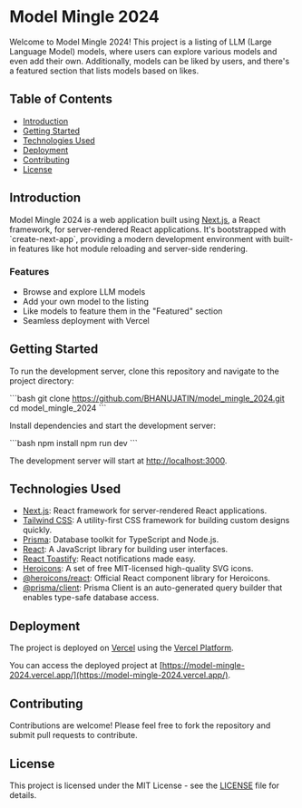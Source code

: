 
# Model Mingle 2024

Welcome to Model Mingle 2024! This project is a listing of LLM (Large Language Model) models, where users can explore various models and even add their own. Additionally, models can be liked by users, and there's a featured section that lists models based on likes.

## Table of Contents
- [Introduction](#introduction)
- [Getting Started](#getting-started)
- [Technologies Used](#technologies-used)
- [Deployment](#deployment)
- [Contributing](#contributing)
- [License](#license)

## Introduction

Model Mingle 2024 is a web application built using [Next.js](https://nextjs.org/), a React framework, for server-rendered React applications. It's bootstrapped with \`create-next-app\`, providing a modern development environment with built-in features like hot module reloading and server-side rendering.

### Features
- Browse and explore LLM models
- Add your own model to the listing
- Like models to feature them in the "Featured" section
- Seamless deployment with Vercel

## Getting Started

To run the development server, clone this repository and navigate to the project directory:

\`\`\`bash
git clone https://github.com/BHANUJATIN/model_mingle_2024.git
cd model_mingle_2024
\`\`\`

Install dependencies and start the development server:

\`\`\`bash
npm install
npm run dev
\`\`\`

The development server will start at [http://localhost:3000](http://localhost:3000).

## Technologies Used

- [Next.js](https://nextjs.org/): React framework for server-rendered React applications.
- [Tailwind CSS](https://tailwindcss.com/): A utility-first CSS framework for building custom designs quickly.
- [Prisma](https://www.prisma.io/): Database toolkit for TypeScript and Node.js.
- [React](https://reactjs.org/): A JavaScript library for building user interfaces.
- [React Toastify](https://www.npmjs.com/package/react-toastify): React notifications made easy.
- [Heroicons](https://heroicons.com/): A set of free MIT-licensed high-quality SVG icons.
- [@heroicons/react](https://www.npmjs.com/package/@heroicons/react): Official React component library for Heroicons.
- [@prisma/client](https://www.prisma.io/docs/reference/tools-and-interfaces/prisma-client/nodejs): Prisma Client is an auto-generated query builder that enables type-safe database access.

## Deployment

The project is deployed on [Vercel](https://vercel.com/) using the [Vercel Platform](https://vercel.com/new?utm_medium=default-template&filter=next.js&utm_source=create-next-app&utm_campaign=create-next-app-readme).

You can access the deployed project at [https://model-mingle-2024.vercel.app/](https://model-mingle-2024.vercel.app/).

## Contributing

Contributions are welcome! Please feel free to fork the repository and submit pull requests to contribute.

## License

This project is licensed under the MIT License - see the [LICENSE](LICENSE) file for details.

